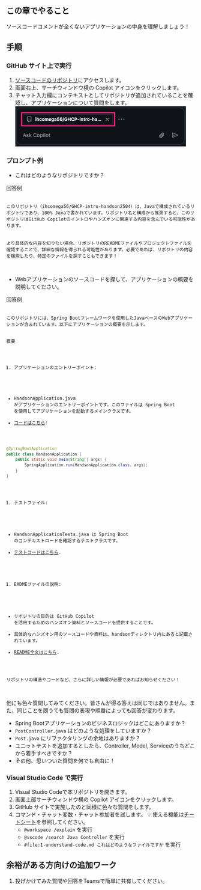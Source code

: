 ## この章でやること

ソースコードコメントが全くないアプリケーションの中身を理解しましょう！

## 手順

### GitHub サイト上で実行

1. [ソースコードのリポジトリ](https://github.com/ihcomega56/GHCP-intro-handson2504)にアクセスします。
1. 画面右上、サーチウィンドウ横の Copilot アイコンをクリックします。
1. チャット入力欄にコンテキストとしてリポジトリが追加されていることを確認し、アプリケーションについて質問をします。
    ![copilot-attatchment](images/1-copilot-attatchment.png)

### プロンプト例

- これはどのようなリポジトリですか？

<summary>回答例</summary>
<pre>
<code>
このリポジトリ（ihcomega56/GHCP-intro-handson2504）は、Javaで構成されているリポジトリであり、100% Javaで書かれています。リポジトリ名と構成から推測すると、このリポジトリはGitHub Copilotのイントロやハンズオンに関連する内容を含んでいる可能性があります。

より具体的な内容を知りたい場合、リポジトリのREADMEファイルやプロジェクトファイルを確認することで、詳細な情報を得られる可能性があります。必要であれば、リポジトリの内容を検索したり、特定のファイルを探すこともできます！
</code>
</pre>
</details>

- Webアプリケーションのソースコードを探して、アプリケーションの概要を説明してください。

<summary>回答例</summary>
<pre>
<code>
このリポジトリには、Spring Bootフレームワークを使用したJavaベースのWebアプリケーションが含まれています。以下にアプリケーションの概要を示します。

概要

1. アプリケーションのエントリーポイント:

- HandsonApplication.java がアプリケーションのエントリーポイントです。このファイルは Spring Boot を使用してアプリケーションを起動するメインクラスです。
- [コードはこちら](https://github.com/ihcomega56/GHCP-intro-handson2504/blob/6867eb16be9db5605a877b300be74859e1d847d2/handson/src/main/java/com/example/handson/HandsonApplication.java):
```java
@SpringBootApplication
public class HandsonApplication {
    public static void main(String[] args) {
        SpringApplication.run(HandsonApplication.class, args);
    }
}
```

1. テストファイル:

- HandsonApplicationTests.java は Spring Boot のコンテキストロードを確認するテストクラスです。
- [テストコードはこちら](https://github.com/ihcomega56/GHCP-intro-handson2504/blob/6867eb16be9db5605a877b300be74859e1d847d2/handson/src/test/java/com/example/handson/HandsonApplicationTests.java).

1. EADMEファイルの説明:

- リポジトリの目的は GitHub Copilot を活用するためのハンズオン資料とソースコードを提供することです。
- 具体的なハンズオン用のソースコードや資料は、handsonディレクトリ内にあると記載されています。
- [README全文はこちら](https://github.com/ihcomega56/GHCP-intro-handson2504/blob/6867eb16be9db5605a877b300be74859e1d847d2/README.md).

リポジトリの構造やコードなど、さらに詳しい情報が必要であればお知らせください！
</code>
</pre>
</details>

他にも色々質問してみてください。皆さんが得る答えは同じではありません。また、同じことを問うても質問の表現や順番によっても回答が変わります。

- Spring Bootアプリケーションのビジネスロジックはどこにありますか？
- `PostController.java` はどのような処理をしていますか？
- `Post.java` にリファクタリングの余地はありますか？
- ユニットテストを追加するとしたら、Controller, Model, Serviceのうちどこから着手すべきですか？
- その他、思いついた質問を何でも自由に！

### Visual Studio Code で実行

1. Visual Studio Codeで本リポジトリを開きます。
1. 画面上部サーチウィンドウ横の Copilot アイコンをクリックします。
1. GitHub サイトで実施したのと同様に色々な質問をします。
1. コマンド・チャット変数・チャット参加者を試します。 :bulb: 使える機能は[チートシート](https://code.visualstudio.com/docs/copilot/reference/copilot-vscode-features)を参照してください。
    - `@workspace /explain` を実行
    - `@vscode /search Java Controller` を実行
    - `#file:1-understand-code.md これはどのようなファイルですか` を実行

## 余裕がある方向けの追加ワーク

1. 投げかけてみた質問や回答をTeamsで簡単に共有してください。